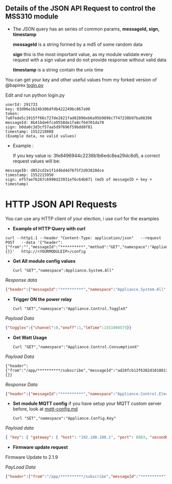 ## Details of the JSON API Request to control the MSS310 module

- The JSON query has an series of common params, **messageId, sign, timestamp**

   **messageId** is a string formed by a md5 of some random data
   
   **sign** this is the most important value, as my module validate every request with a sign value and do not provide response without valid data
   
   **timestamp** is a string contain the unix time

You can get your key and other useful values from my forked version of @bapirex [login.py](https://github.com/mrgsts/meross-api/blob/master/login.py)

Edit and run python login.py
```
userId: 291733
key: 03d06e1b24b386dfdb422249bc867a90
token: 7a07ede5c1915ff66c727de2821fad82896eb6a95b9896c7747238b97ba98396
messageId: 8b41bde6fca9558de1fa8cf64701da70
sign: b0da0c3d3cf57aa5d97696f59bdd8f81
timestamp: 1552218808
(Example data, no valid values)
```

- Example :

   If you key value is: 3fe8496944c2236b1b6edc8ea29dc8d5, a correct request values will be:

```
messageID: d052cd2e1f1d4bd4d76f5f2d93820dce
timestamp: 1552215950
sign: ef57aef6267c6990d23931ef6c64b871 (md5 of messageID + key + timestamp)
```

# HTTP JSON API Requests

You can use any HTTP client of your election, i use curl for the examples

- **Example of HTTP Query with curl**
```
curl --http1.1 --header "Content-Type: application/json"   --request POST   --data '{"header":{"from":"","messageId":"**********","method":"GET","namespace":"Appliance.System.All","payloadVersion":1,"sign":"**********","timestamp":1551966308},"payload":{}}'   http://<YOURMODULEIP>/config
```
- **Get All module config values**

   ```Curl "GET","namespace":Appliance.System.All"```

*Response data*
```json
{"header":{"messageId":"**********","namespace":"Appliance.System.All","method":"GETACK","payloadVersion":1,"from":"/appliance/**********/publish","timestamp":1552217703,"timestampMs":195,"sign":"*********"},"payload":{"all":{"system":{"hardware":{"type":"mss310","subType":"us","version":"2.0.0","chipType":"mt7682","uuid":"**********","macAddress":"AA:BB:CC:DD:EE:FF"},"firmware":{"version":"2.1.9","compileTime":"2018/12/18 17:16:47 GMT +08:00","wifiMac":"AA:BB:CC:DD:EE:FF","innerIp":"192.168.100.10","server":"iot.meross.com","port":2001,"userId":"******"},"time":{"timestamp":1552217703,"timezone":"Europe/Madrid","timeRule":[[1540688400,3600,0],[1553994000,7200,1],[1572138000,3600,0],[1585443600,7200,1],[1603587600,3600,0],[1616893200,7200,1],[1635642000,3600,0],[1648342800,7200,1],[1667091600,3600,0],[1679792400,7200,1],[1698541200,3600,0],[1711846800,7200,1],[1729990800,3600,0],[1743296400,7200,1],[1761440400,3600,0],[1774746000,7200,1],[1792890000,3600,0],[1806195600,7200,1],[1824944400,3600,0],[1837645200,7200,1]]},"online":{"status":1}},"digest":{"togglex":[{"channel":0,"onoff":0,"lmTime":1552176889}],"triggerx":[],"timerx":[]}}}}
```

- **Trigger ON the power relay**

   ```Curl "SET","namespace":"Appliance.Control.ToggleX"```
      
 *Payload Data*
 ```json
 {"togglex":{"channel":0,"onoff":1,"lmTime":1551980575}}
 ```

- **Get Watt Usage**

   ```Curl "GET","namespace":"Appliance.Control.ConsumptionX"```

*Payload Data*
```
{"header":{"from":"/app/**********/subscribe","messageId":"ad28fcb13f6382d1018813fee3269687","method":"GET","namespace":"Appliance.Control.Electricity","payloadVersion":1,"sign":"*********","timestamp":1552121060},"payload":{}}
```

*Response Data*
```json
{"header":{"messageId":"**********","namespace":"Appliance.Control.Electricity","method":"GETACK","payloadVersion":1,"from":"/appliance/**********/publish","timestamp":1552219948,"timestampMs":771,"sign":"**********"},"payload":{"electricity":{"channel":0,"current":174,"voltage":2368,"power":13058}}}
```

- **Set module MQTT config** if you have setup your MQTT custom server before, look at [mqtt-config.md](mqtt-config.md)

   ```Curl "SET","namespace":"Appliance.Config.Key"```

*Payload data*
```json
{ "key": { "gateway": { "host": "192.100.100.1", "port": 8883, "secondHost": "192.100.100.1", "secondPort": "8883"}, "key": "**********", "userId": "******" }}
```

- **Firmware update request**

Firmware Update to 2.1.9

*PayLoad Data*
```json
{"header":{"from":"/app/**********/subscribe","messageId":"**********","method":"SET","namespace":"Appliance.Control.Upgrade","payloadVersion":1,"sign":"**********","timestamp":1552122810},"payload":{"upgrade":{"md5":"09ad830029f2829d8ce009f1973d2c1a","url":"http://bucket-meross-static.meross.com/production/upload/2018/12/19/19/08/31/201812191908318850124.bin"}}}
```
